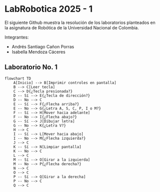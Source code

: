 # LabRobotica 2025 - 1
El siguiente Github muestra la resolución de los laboratorios planteados en la asignatura de Robótica de la Universidad Nacional de Colombia.

Integrantes:
- Andrés Santiago Cañon Porras
- Isabella Mendoza Cáceres

## Laboratorio No. 1

```mermaid
flowchart TD
    A[Inicio] --> B[Imprimir controles en pantalla]
    B --> C[Leer tecla]
    C --> D{¿Tecla presionada?}
    D -- Sí --> E{¿Tecla de dirección?}
    D -- No --> C
    E -- Sí --> F{¿Flecha arriba?}
    E -- No --> G{¿Letra A, S, C, P, I o M?}
    F -- Sí --> H[Mover hacia adelante]
    F -- No --> I{¿Flecha abajo?}
    G -- Sí --> J[Dibujar letra]
    G -- No --> K{¿Letra V?}
    H --> C
    I -- Sí --> L[Mover hacia abajo]
    I -- No --> M{¿Flecha izquierda?}
    J --> C
    K -- Sí --> N[Limpiar pantalla]
    K -- No --> C
    L --> C
    M -- Sí --> O[Girar a la izquierda]
    M -- No --> P{¿Flecha derecha?}
    N --> C
    O --> C
    P -- Sí --> Q[Girar a la derecha]
    P -- No --> C
    Q --> C
```
